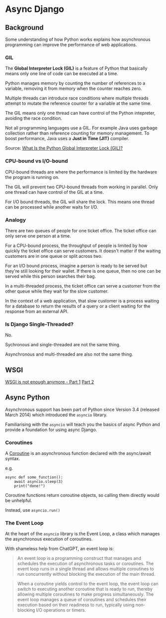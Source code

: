 # Async Django


## Background

Some understanding of how Python works explains how asynchronous programming can improve the performance of web applications.

### GIL

The **Global Interpreter Lock (GIL)** is a feature of Python that basically means only one line of code can be executed at a time.

Python manages memory by counting the number of references to a variable, removing it from memory when the counter reaches zero.

Multiple threads can introduce race conditions where multiple threads attempt to mutate the reference counter for a variable at the same time.

The GIL means only one thread can have control of the Python intepreter, avoiding the race condition.

Not all programming languages use a GIL. For example Java uses garbage collection rather than reference counting for memory management. To boost performance, Java uses a **Just in Time (JIT)** compiler. 

Source: [What Is the Python Global Interpreter Lock (GIL)?](https://realpython.com/python-gil)

### CPU-bound vs I/O-bound

CPU-bound threads are where the performance is limited by the hardware the program is running on.

The GIL will prevent two CPU-bound threads from working in parallel. Only one thread can have control of the GIL at a time.

For I/O bound threads, the GIL will share the lock. This means one thread can be processed while another waits for I/O.

### Analogy

There are two queues of people for one ticket office. The ticket office can only serve one person at a time.

For a CPU-bound process, the throughput of people is limited by how quickly the ticket office can serve customers. It doesn't matter if the waiting customers are in one queue or split across two.

For an I/O bound process, imagine a person is ready to be served but they're still looking for their wallet. If there is one queue, then no one can be served while this person searches their bag.

In a multi-threaded process, the ticket office can serve a customer from the other queue while they wait for the slow customer.

In the context of a web application, that slow customer is a process waiting for a database to return the results of a query or a client waiting for the response from an external API.

### Is Django Single-Threaded?

No.

Sychronous and single-threaded are not the same thing.

Asynchronous and multi-threaded are also not the same thing.

## WSGI

[WSGI is not enough anymore - Part 1](https://www.475cumulus.com/single-post/2017/04/03/WSGI-Is-Not-Enough-Anymore)
[Part 2](https://medium.com/475cumulus/wsgi-is-not-enough-anymore-part-ii-b78b4cfdd09)



## Async Python

Asynchronous support has been part of Python since Version 3.4 (released March 2014) which introduced the `asyncio` library.

Familiarising with the `asyncio` will teach you the basics of async Python and provide a foundation for using async Django.

### Coroutines

A [Coroutine](https://docs.python.org/3/library/asyncio-task.html#coroutines) is an asynchronous function declared with the async/await syntax.

e.g.

```
async def some_function():
    await asyncio.sleep(3)
    print("done!")
```

Coroutine functions return coroutine objects, so calling them directly would be unhelpful.

Instead, use `asyncio.run()`


### The Event Loop

At the heart of the `asyncio` library is the Event Loop, a class which manages the asynchronous execution of coroutines.

With shameless help from ChatGPT, an event loop is:

> An event loop is a programming construct that manages and schedules the execution of asynchronous tasks or coroutines. The event loop runs in a single thread and allows multiple coroutines to run concurrently without blocking the execution of the main thread.

> When a coroutine yields control to the event loop, the event loop can switch to executing another coroutine that is ready to run, thereby allowing multiple coroutines to make progress simultaneously. The event loop manages a queue of coroutines and schedules their execution based on their readiness to run, typically using non-blocking I/O operations or timers.

